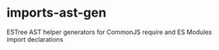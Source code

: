 # imports-ast-gen
ESTree AST helper generators for CommonJS require and ES Modules import declarations
